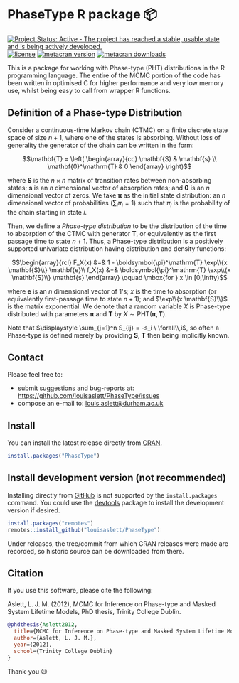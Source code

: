 # PhaseType R package :package:
[![Project Status: Active - The project has reached a stable, usable state and is being actively developed.](https://www.repostatus.org/badges/latest/active.svg)](https://www.repostatus.org/#active)
[![license](http://img.shields.io/badge/license-GPL%20%28%3E=%202%29-brightgreen.svg?style=flat)](http://www.gnu.org/licenses/gpl-2.0.html)
[![metacran version](http://www.r-pkg.org/badges/version/PhaseType)](https://CRAN.R-project.org/package=PhaseType)
[![metacran downloads](http://cranlogs.r-pkg.org/badges/PhaseType?color=brightgreen)](https://CRAN.R-project.org/package=PhaseType)
<!--[CRAN check result](https://cran.r-project.org/web/checks/check_results_PhaseType.html)-->

This is a package for working with Phase-type (PHT) distributions in the R programming language.
The entire of the MCMC portion of the code has been written in optimised C for higher performance and very low memory use, whilst being easy to call from wrapper R functions.



## Definition of a Phase-type Distribution

Consider a continuous-time Markov chain (CTMC) on a finite discrete state space of size $n+1$, where one of the states is absorbing.
Without loss of generality the generator of the chain can be written in the form:

$$\mathbf{T} = \left( \begin{array}{cc}
  \mathbf{S} & \mathbf{s} \\
  \mathbf{0}^\mathrm{T} & 0
\end{array} \right)$$

where $\mathbf{S}$ is the $n \times n$ matrix of transition rates between non-absorbing states; $\mathbf{s}$ is an $n$ dimensional vector of absorption rates; and $\mathbf{0}$ is an $n$ dimensional vector of zeros.
We take $\boldsymbol{\pi}$ as the initial state distribution: an $n$ dimensional vector of probabilities $\left(\sum_i \pi_i=1\right)$ such that $\pi_i$ is the probability of the chain starting in state $i$.

Then, we define a *Phase-type distribution* to be the distribution of the time to absorption of the CTMC with generator $\mathbf{T}$, or equivalently as the first passage time to state $n+1$.
Thus, a Phase-type distribution is a positively supported univariate distribution having distribution and density functions:

$$\begin{array}{rcl}
  F_X(x) &=& 1 - \boldsymbol{\pi}^\mathrm{T} \exp\\{x \mathbf{S}\\} \mathbf{e}\\
  f_X(x) &=& \boldsymbol{\pi}^\mathrm{T} \exp\\{x \mathbf{S}\\} \mathbf{s}
\end{array}
\qquad \mbox{for } x \in [0,\infty)$$

where $\mathbf{e}$ is an $n$ dimensional vector of $1$'s; $x$ is the time to absorption (or equivalently first-passage time to state $n+1$); and $\exp\\{x \mathbf{S}\\}$ is the matrix exponential.
We denote that a random variable $X$ is Phase-type distributed with parameters $\boldsymbol{\pi}$ and $\mathbf{T}$ by $X \sim \mathrm{PHT}(\boldsymbol{\pi},\mathbf{T})$.

Note that $\displaystyle \sum_{j=1}^n S_{ij} = -s_i \ \forall\\,i$, so often a Phase-type is defined merely by providing $\mathbf{S}$, $\mathbf{T}$ then being implicitly known.



## Contact

Please feel free to:

* submit suggestions and bug-reports at: <https://github.com/louisaslett/PhaseType/issues>
* compose an e-mail to: <louis.aslett@durham.ac.uk>



## Install

You can install the latest release directly from [CRAN](https://CRAN.R-project.org/package=PhaseType).

```r
install.packages("PhaseType")
```



## Install development version (not recommended)

Installing directly from [GitHub](https://github.com) is not supported by the
`install.packages` command. You could use the
[devtools](https://CRAN.R-project.org/package=devtools) package
to install the development version if desired.

```r
install.packages("remotes")
remotes::install_github("louisaslett/PhaseType")
```

Under releases, the tree/commit from which CRAN releases were made are recorded,
so historic source can be downloaded from there.



## Citation

If you use this software, please cite the following:

Aslett, L. J. M. (2012), MCMC for Inference on Phase-type and Masked System Lifetime Models, PhD thesis, Trinity College Dublin.

```bibtex
@phdthesis{Aslett2012,
  title={MCMC for Inference on Phase-type and Masked System Lifetime Models},
  author={Aslett, L. J. M.},
  year={2012},
  school={Trinity College Dublin}
}
```

Thank-you :smiley:
